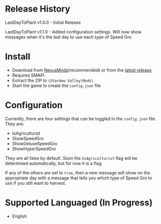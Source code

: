 # Release History
LastDayToPlant v1.0.0 - Initial Release

LastDayToPlant v1.1.0 - Added configuration settings. Will now show messages when it's the last day to use each type of Speed Gro

# Install
- Download from [NexusMods](https://www.nexusmods.com/stardewvalley/mods/7917)(recommended) or from the [latest release](/dmcrider/LastDayToPlant/releases/latest/download/LastDayToPlant-v1.1.0.zip)
- Requires SMAPI
- Extract the ZIP to `\Stardew Valley\Mods\`
- Start the game to create the `config.json` file

# Configuration
Currently, there are four settings that can be toggled in the `config.json` file. They are:
- IsAgriculturist
- ShowSpeedGro
- ShowDeluxeSpeedGro
- ShowHyperSpeedGro

They are all false by default. Soon the `IsAgriculturist` flag will be determined automatically, but for now it is a flag.

If any of the others are set to `true`, then a new message will show on the appropriate day with a message that tells you which type of Speed Gro to use if you still want to harvest.

# Supported Languaged (In Progress)
- English
